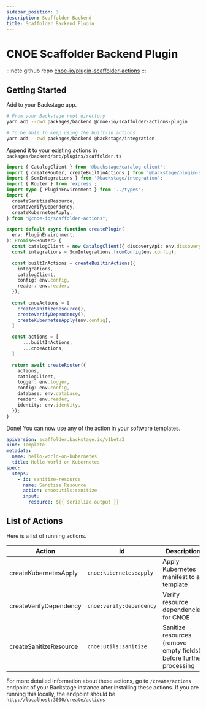 ```yaml
---
sidebar_position: 3
description: Scaffolder Backend
title: Scaffolder Backend Plugin
---
```

# CNOE Scaffolder Backend Plugin

:::note github repo
[cnoe-io/plugin-scaffolder-actions](https://github.com/cnoe-io/plugin-scaffolder-actions)
:::
## Getting Started

Add to your Backstage app.
```bash
# From your Backstage root directory
yarn add --cwd packages/backend @cnoe-io/scaffolder-actions-plugin
```
```bash
# To be able to keep using the built-in actions.
yarn add --cwd packages/backend @backstage/integration
```

Append it to your existing actions in `packages/backend/src/plugins/scaffolder.ts`
```typescript
import { CatalogClient } from '@backstage/catalog-client';
import { createRouter, createBuiltinActions } from '@backstage/plugin-scaffolder-backend';
import { ScmIntegrations } from '@backstage/integration';
import { Router } from 'express';
import type { PluginEnvironment } from '../types';
import {
  createSanitizeResource,
  createVerifyDependency,
  createKubernetesApply,
} from "@cnoe-io/scaffolder-actions";

export default async function createPlugin(
  env: PluginEnvironment,
): Promise<Router> {
  const catalogClient = new CatalogClient({ discoveryApi: env.discovery });
  const integrations = ScmIntegrations.fromConfig(env.config);

  const builtInActions = createBuiltinActions({
    integrations,
    catalogClient,
    config: env.config,
    reader: env.reader,
  });
  
  const cnoeActions = [
    createSanitizeResource(),
    createVerifyDependency(),
    createKubernetesApply(env.config),
  ]

  const actions = [
      ...builtInActions,
      ...cnoeActions,
  ]

  return await createRouter({
    actions,
    catalogClient,
    logger: env.logger,
    config: env.config,
    database: env.database,
    reader: env.reader,
    identity: env.identity,
  });
}
```

Done! You can now use any of the action in your software templates.
```yaml
apiVersion: scaffolder.backstage.io/v1beta3
kind: Template
metadata:
  name: hello-world-on-kubernetes
  title: Hello World on Kubernetes
spec:
  steps:
    - id: sanitize-resource
      name: Sanitize Resource
      action: cnoe:utils:sanitize
      input:
        resource: ${{ serialize.output }}
```

## List of Actions

Here is a list of running actions.

| Action                 | id                     | Description                                                                                               |
|------------------------|------------------------|-----------------------------------------------------------------------------------------------------------|
| createKubernetesApply  | `cnoe:kubernetes:apply`  | Apply Kubernetes manifest to a template                             |
| createVerifyDependency | `cnoe:verify:dependency` | Verify resource dependencies for CNOE                              |
| createSanitizeResource | `cnoe:utils:sanitize`    | Sanitize resources (remove empty fields) before further processing |

For more detailed information about these actions, go to `/create/actions` endpoint of your Backstage instance after installing these actions. 
If you are running this locally, the endpoint should be `http://localhost:3000/create/actions`
